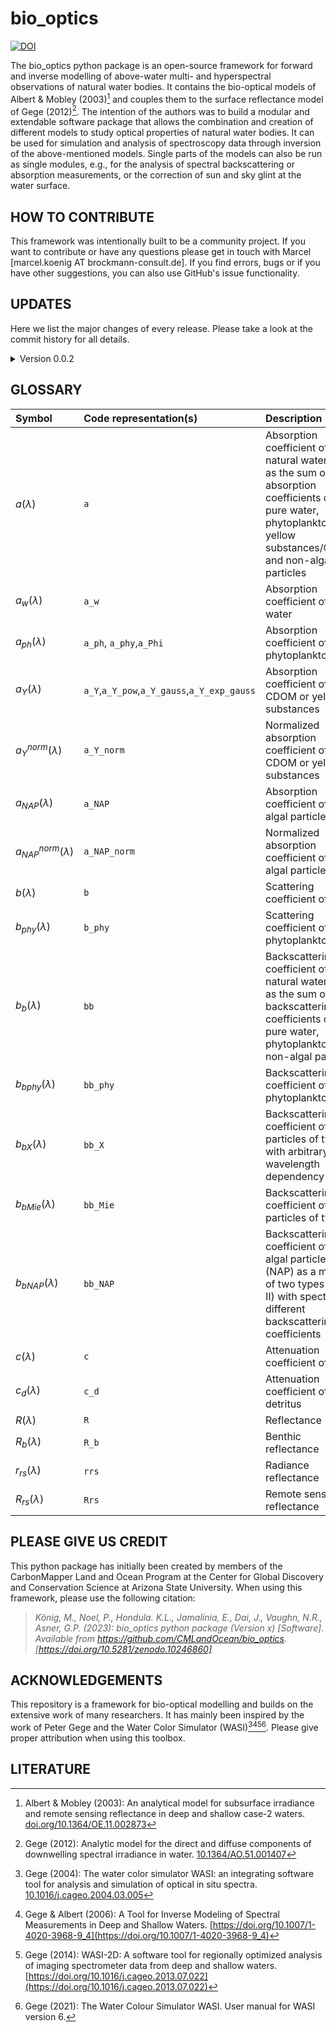 # bio_optics
[![DOI](https://zenodo.org/badge/DOI/10.5281/zenodo.10246861.svg)](https://doi.org/10.5281/zenodo.10246861)

The bio_optics python package is an open-source framework for forward and inverse modelling of above-water multi- and hyperspectral observations of natural water bodies. It contains the bio-optical models of Albert & Mobley (2003)[^1] and couples them to the surface reflectance model of Gege (2012)[^2]. The intention of the authors was to build a modular and extendable software package that allows the combination and creation of different models to study optical properties of natural water bodies. It can be used for simulation and analysis of spectroscopy data through inversion of the above-mentioned models. Single parts of the models can also be run as single modules, e.g., for the analysis of spectral backscattering or absorption measurements, or the correction of sun and sky glint at the water surface. 

## HOW TO CONTRIBUTE
This framework was intentionally built to be a community project. If you want to contribute or have any questions please get in touch with Marcel [marcel.koenig AT brockmann-consult.de]. If you find errors, bugs or if you have other suggestions, you can also use GitHub's issue functionality.

## UPDATES
Here we list the major changes of every release. Please take a look at the commit history for all details.

<details>
<summary>Version 0.0.2</summary>

- Integration of HEREON bio-optical model including a split of `a_d` into `a_md` and `a_bd`, and `b_d` into `b_bd` and `b_md` 
- Renaming of key variables and functions following the style `Quantity_Specification` to better resemble symbolism typically used in the bio-optical community (e.g., $b_{bw}$ is now represented as `bb_w` instead of `b_bw` and $R_{rs}$ is now represented as `Rrs` instead of `R_rs`). See the new GLOSSARY for details.
- Integration of OPSHAL for identification of optically shallow water
- Integration of multiple (semi-)empirical and semi-analytical algorithms for Chlorophyll-a, CDOM, SPM and Turbidity retrieval
</details>


## GLOSSARY
| Symbol            | Code representation(s) | Description | Unit |
| :---------------- | :------- | :---- | :---- |
| $a(\lambda)$       |   `a`   | Absorption coefficient of a natural water body as the sum of the absorption coefficients of pure water, phytoplankton, yellow substances/CDOM, and non-algal particles | $\text{m}^{-1}$ |
| $a_w(\lambda)$       |   `a_w`   | Absorption coefficient of pure water | $\text{m}^{-1}$ |
| $a_{ph}(\lambda)$       |   `a_ph`, `a_phy`,`a_Phi`   | Absorption coefficient of phytoplankton | $\text{m}^{-1}$ |
| $a_Y(\lambda)$       |   `a_Y`,`a_Y_pow`,`a_Y_gauss`,`a_Y_exp_gauss`   | Absorption coefficient of CDOM or yellow substances | $\text{m}^{-1}$ |
| $a_Y^{norm}(\lambda)$       |   `a_Y_norm`   | Normalized absorption coefficient of CDOM or yellow substances | $\text{m}^{-1}$ |
| $a_{NAP}(\lambda)$       |   `a_NAP`   | Absorption coefficient of non-algal particles | $\text{m}^{-1}$ |
| $a_{NAP}^{norm}(\lambda)$       |   `a_NAP_norm`   | Normalized absorption coefficient of non-algal particles | $\text{m}^{-1}$ |
| $b(\lambda)$       |   `b`   | Scattering coefficient of water | $\text{m}^{-1}$ |
| $b_{phy}(\lambda)$       |   `b_phy`   | Scattering coefficient of phytoplankton | $\text{m}^{-1}$ |
| $b_b(\lambda)$       |   `bb`   | Backscattering coefficient of a natural water body as the sum of the backscattering coefficients of pure water, phytoplankton and non-algal particles | $\text{m}^{-1}$ |
| $b_{bphy}(\lambda)$       |   `bb_phy`   | Backscattering coefficient of phytoplankton | $\text{m}^{-1}$ |
| $b_{bX}(\lambda)$       |   `bb_X`   | Backscattering coefficient of particles of type I with arbitrary wavelength dependency | $\text{m}^{-1}$ |
| $b_{bMie}(\lambda)$       |   `bb_Mie`   | Backscattering coefficient of particles of type II | $\text{m}^{-1}$ |
| $b_{bNAP}(\lambda)$       |   `bb_NAP`   | Backscattering coefficient of non-algal particles (NAP) as a mixture of two types (I and II) with spectrally different backscattering coefficients | $\text{m}^{-1}$ |
| $c(\lambda)$       |   `c`   | Attenuation coefficient of water | $\text{m}^{-1}$ |
| $c_d(\lambda)$       |   `c_d`   | Attenuation coefficient of detritus | $\text{m}^{-1}$ |
| $R(\lambda)$       |   `R`   | Reflectance | unitless |
| $R_b(\lambda)$       |   `R_b`   | Benthic reflectance | unitless |
| $r_{rs}(\lambda)$       |   `rrs`   | Radiance reflectance | $\text{sr}^{-1}$ |
| $R_{rs}(\lambda)$       |   `Rrs`   | Remote sensing reflectance | $\text{sr}^{-1}$ |


## PLEASE GIVE US CREDIT
This python package has initially been created by members of the CarbonMapper Land and Ocean Program at the Center for Global Discovery and Conservation Science at Arizona State University. When using this framework, please use the following citation:

> _König, M., Noel, P., Hondula. K.L., Jamalinia, E., Dai, J., Vaughn, N.R., Asner, G.P. (2023): bio_optics python package (Version x) [Software]. Available from https://github.com/CMLandOcean/bio_optics. [https://doi.org/10.5281/zenodo.10246860]_

## ACKNOWLEDGEMENTS
This repository is a framework for bio-optical modelling and builds on the extensive work of many researchers. It has mainly been inspired by the work of Peter Gege and the Water Color Simulator (WASI)[^3][^4][^5][^6]. Please give proper attribution when using this toolbox.

## LITERATURE
[^1]: Albert & Mobley (2003): An analytical model for subsurface irradiance and remote sensing reflectance in deep and shallow case-2 waters. [doi.org/10.1364/OE.11.002873](https://doi.org/10.1364/OE.11.002873)

[^2]: Gege (2012): Analytic model for the direct and diffuse components of downwelling spectral irradiance in water. [10.1364/AO.51.001407](https://doi.org/10.1364/AO.51.001407)

[^3]: Gege (2004): The water color simulator WASI: an integrating software tool for analysis and simulation of optical in situ spectra. [10.1016/j.cageo.2004.03.005](https://doi.org/10.1016/j.cageo.2004.03.005)

[^4]: Gege & Albert (2006): A Tool for Inverse Modeling of Spectral Measurements in Deep and Shallow Waters. [https://doi.org/10.1007/1-4020-3968-9_4](https://doi.org/10.1007/1-4020-3968-9_4)

[^5]: Gege (2014): WASI-2D: A software tool for regionally optimized analysis of imaging spectrometer data from deep and shallow waters. [https://doi.org/10.1016/j.cageo.2013.07.022](https://doi.org/10.1016/j.cageo.2013.07.022)

[^6]: Gege (2021): The Water Colour Simulator WASI. User manual for WASI version 6.

